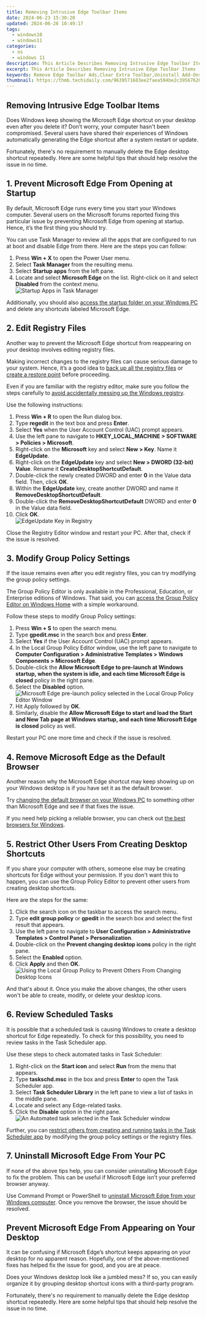 ```yaml
---
title: Removing Intrusive Edge Toolbar Items
date: 2024-06-23 15:30:20
updated: 2024-06-26 10:49:17
tags:
  - windows10
  - windows11
categories:
  - os
  - windows 11
description: This Article Describes Removing Intrusive Edge Toolbar Items
excerpt: This Article Describes Removing Intrusive Edge Toolbar Items
keywords: Remove Edge Toolbar Ads,Clear Extra Toolbar,Uninstall Add-Ons,Eradicate Toolbar Popups,Clean Browsing Environment,Disable Browser Extras,Freeze Third-Party Content
thumbnail: https://thmb.techidaily.com/9639571683ee2faea594be2c39567620326555f8bc5c4f30294cc9c1768a16b7.jpg
---
```


## Removing Intrusive Edge Toolbar Items

 Does Windows keep showing the Microsoft Edge shortcut on your desktop even after you delete it? Don’t worry, your computer hasn't been compromised. Several users have shared their experiences of Windows automatically generating the Edge shortcut after a system restart or update.

 Fortunately, there's no requirement to manually delete the Edge desktop shortcut repeatedly. Here are some helpful tips that should help resolve the issue in no time.

## 1\. Prevent Microsoft Edge From Opening at Startup

 By default, Microsoft Edge runs every time you start your Windows computer. Several users on the Microsoft forums reported fixing this particular issue by preventing Microsoft Edge from opening at startup. Hence, it’s the first thing you should try.

 You can use Task Manager to review all the apps that are configured to run at boot and disable Edge from there. Here are the steps you can follow:

1. Press **Win + X** to open the Power User menu.
2. Select **Task Manager** from the resulting menu.
3. Select **Startup apps** from the left pane.
4. Locate and select **Microsoft Edge** on the list. Right-click on it and select **Disabled** from the context menu.  
![Startup Apps in Task Manager](https://static1.makeuseofimages.com/wordpress/wp-content/uploads/2022/08/Startup-Apps-in-Task-Manager.jpg)

 Additionally, you should also [access the startup folder on your Windows PC](https://www.makeuseof.com/access-startup-folder-windows/) and delete any shortcuts labeled Microsoft Edge.

## 2\. Edit Registry Files

 Another way to prevent the Microsoft Edge shortcut from reappearing on your desktop involves editing registry files.

 Making incorrect changes to the registry files can cause serious damage to your system. Hence, it’s a good idea to [back up all the registry files](https://www.makeuseof.com/tag/backup-restore-windows-registry/) or [create a restore point](https://www.makeuseof.com/windows-11-create-restore-point/) before proceeding.

 Even if you are familiar with the registry editor, make sure you follow the steps carefully to [avoid accidentally messing up the Windows registry](https://www.makeuseof.com/tag/not-accidentally-mess-windows-registry/).

 Use the following instructions:

1. Press **Win + R** to open the Run dialog box.
2. Type **regedit** in the text box and press **Enter**.
3. Select **Yes** when the User Account Control (UAC) prompt appears.
4. Use the left pane to navigate to **HKEY\_LOCAL\_MACHINE > SOFTWARE > Policies > Microsoft**.
5. Right-click on the **Microsoft** key and select **New > Key**. Name it **EdgeUpdate**.
6. Right-click on the **EdgeUpdate** key and select **New > DWORD (32-bit) Value**. Rename it **CreateDesktopShortcutDefault**.
7. Double-click the newly created DWORD and enter **0** in the Value data field. Then, click **OK**.
8. Within the **EdgeUpdate** key, create another DWORD and name it **RemoveDesktopShortcutDefault**.
9. Double-click the **RemoveDesktopShortcutDefault** DWORD and enter **0** in the Value data field.
10. Click **OK**.  
![EdgeUpdate Key in Registry](https://static1.makeuseofimages.com/wordpress/wp-content/uploads/2023/08/edgeupdate-key-in-registry.jpg)

 Close the Registry Editor window and restart your PC. After that, check if the issue is resolved.

## 3\. Modify Group Policy Settings

 If the issue remains even after you edit registry files, you can try modifying the group policy settings.

 The Group Policy Editor is only available in the Professional, Education, or Enterprise editions of Windows. That said, you can [access the Group Policy Editor on Windows Home](https://www.makeuseof.com/tag/access-group-policy-editor-even-windows-home-settings-try/) with a simple workaround.

 Follow these steps to modify Group Policy settings:

1. Press **Win + S** to open the search menu.
2. Type **gpedit.msc** in the search box and press **Enter**.
3. Select **Yes** if the User Account Control (UAC) prompt appears.
4. In the Local Group Policy Editor window, use the left pane to navigate to **Computer Configuration > Administrative Templates > Windows Components > Microsoft Edge**.
5. Double-click the **Allow Microsoft Edge to pre-launch at Windows startup, when the system is idle, and each time Microsoft Edge is closed** policy in the right pane.
6. Select the **Disabled** option.  
![Microsoft Edge pre-launch policy selected in the Local Group Policy Editor Window](https://static1.makeuseofimages.com/wordpress/wp-content/uploads/2022/08/Local-Group-Policy-Editor-Window.jpg)
7. Hit Apply followed by **OK**.
8. Similarly, disable the **Allow Microsoft Edge to start and load the Start and New Tab page at Windows startup, and each time Microsoft Edge is closed** policy as well.

 Restart your PC one more time and check if the issue is resolved.

## 4\. Remove Microsoft Edge as the Default Browser

 Another reason why the Microsoft Edge shortcut may keep showing up on your Windows desktop is if you have set it as the default browser.

 Try [changing the default browser on your Windows PC](https://www.makeuseof.com/windows-11-change-default-browser/) to something other than Microsoft Edge and see if that fixes the issue.

 If you need help picking a reliable browser, you can check out [the best browsers for Windows](https://www.makeuseof.com/windows-11-best-browsers/).

## 5\. Restrict Other Users From Creating Desktop Shortcuts

 If you share your computer with others, someone else may be creating shortcuts for Edge without your permission. If you don't want this to happen, you can use the Group Policy Editor to prevent other users from creating desktop shortcuts.

 Here are the steps for the same:

1. Click the search icon on the taskbar to access the search menu.
2. Type **edit group policy** or **gpedit** in the search box and select the first result that appears.
3. Use the left pane to navigate to **User Configuration > Administrative Templates > Control Panel > Personalization**.
4. Double-click on the **Prevent changing desktop icons** policy in the right pane.
5. Select the **Enabled** option.
6. Click **Apply** and then **OK**.  
![Using the Local Group Policy to Prevent Others From Changing Desktop Icons](https://static1.makeuseofimages.com/wordpress/wp-content/uploads/2022/06/Using-the-Local-Group-Policy-to-Prevent-Others-From-Changing-Desktop-Icons.jpg)

 And that's about it. Once you make the above changes, the other users won't be able to create, modify, or delete your desktop icons.

## 6\. Review Scheduled Tasks

 It is possible that a scheduled task is causing Windows to create a desktop shortcut for Edge repeatedly. To check for this possibility, you need to review tasks in the Task Scheduler app.

 Use these steps to check automated tasks in Task Scheduler:

1. Right-click on the **Start icon** and select **Run** from the menu that appears.
2. Type **taskschd.msc** in the box and press **Enter** to open the Task Scheduler app.
3. Select **Task Scheduler Library** in the left pane to view a list of tasks in the middle pane.
4. Locate and select any Edge-related tasks.
5. Click the **Disable** option in the right pane.  
![An Automated task selected in the Task Scheduler window](https://static1.makeuseofimages.com/wordpress/wp-content/uploads/2022/08/Task-Scheduler-Window.jpg)

 Further, you can [restrict others from creating and running tasks in the Task Scheduler app](https://www.makeuseof.com/windows-block-task-manager/) by modifying the group policy settings or the registry files.

## 7\. Uninstall Microsoft Edge From Your PC

 If none of the above tips help, you can consider uninstalling Microsoft Edge to fix the problem. This can be useful if Microsoft Edge isn’t your preferred browser anyway.

 Use Command Prompt or PowerShell to [uninstall Microsoft Edge from your Windows computer](https://www.makeuseof.com/windows-11-uninstall-microsoft-edge/). Once you remove the browser, the issue should be resolved.

## Prevent Microsoft Edge From Appearing on Your Desktop

 It can be confusing if Microsoft Edge’s shortcut keeps appearing on your desktop for no apparent reason. Hopefully, one of the above-mentioned fixes has helped fix the issue for good, and you are at peace.

 Does your Windows desktop look like a jumbled mess? If so, you can easily organize it by grouping desktop shortcut icons with a third-party program.

 Fortunately, there's no requirement to manually delete the Edge desktop shortcut repeatedly. Here are some helpful tips that should help resolve the issue in no time.
